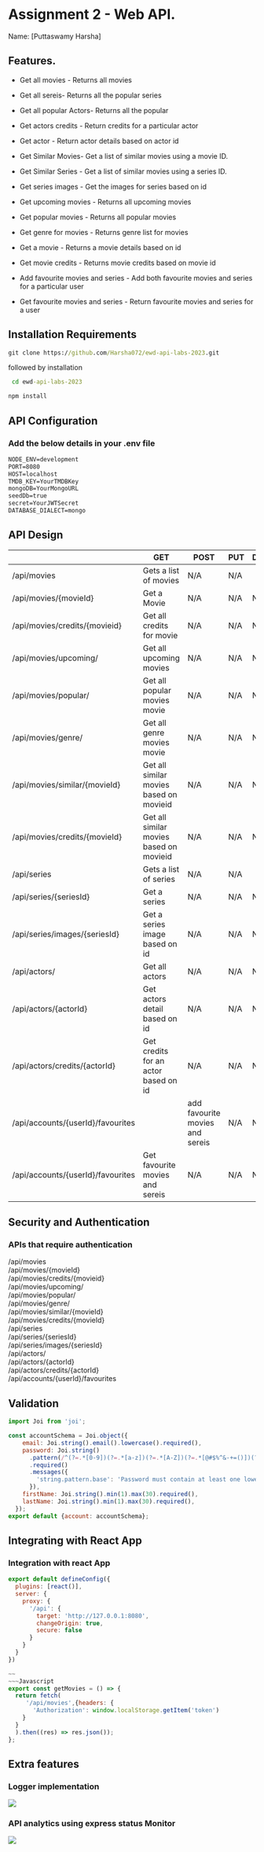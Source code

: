 # Assignment 2 - Web API.

Name: [Puttaswamy Harsha]

## Features.


 + Get all movies - Returns all movies

 + Get all sereis- Returns all the popular series

 + Get all popular Actors- Returns all the popular 

 + Get actors credits - Return credits for a particular actor

 + Get actor - Return actor details based on actor id

 + Get Similar Movies-  Get a list of similar movies using a movie ID. 

 + Get Similar Series -  Get a list of similar movies using a series ID.

 + Get series images - Get the images for series based on id

 + Get upcoming movies - Returns all upcoming movies 

 + Get popular movies - Returns all popular movies 

 + Get genre for movies - Returns genre list for movies 

 + Get a movie - Returns a movie details based on id 

 + Get movie credits - Returns movie credits based on movie id 

 + Add favourite movies and series - Add both favourite movies and series for a particular user

+ Get favourite movies and series - Return favourite movies and series for a user

## Installation Requirements



```cmd
git clone https://github.com/Harsha072/ewd-api-labs-2023.git
```

followed by installation

```cmd
 cd ewd-api-labs-2023

```
```cmd
npm install

```



## API Configuration

### Add the below details in your .env file

```bat
NODE_ENV=development
PORT=8080
HOST=localhost
TMDB_KEY=YourTMDBKey
mongoDB=YourMongoURL
seedDb=true
secret=YourJWTSecret
DATABASE_DIALECT=mongo
```


## API Design


|  |  GET | POST | PUT | DELETE
| -- | -- | -- | -- | -- 
| /api/movies |Gets a list of movies | N/A | N/A |
| /api/movies/{movieId} | Get a Movie | N/A | N/A | N/A
| /api/movies/credits/{movieid} | Get all credits for movie | N/A | N/A | N/A  
| /api/movies/upcoming/ | Get all upcoming movies | N/A | N/A | N/A  
| /api/movies/popular/ | Get all popular movies movie | N/A | N/A | N/A  
| /api/movies/genre/ | Get all genre movies movie | N/A | N/A | N/A 
| /api/movies/similar/{movieId} | Get all similar movies based on  movieid | N/A | N/A | N/A
| /api/movies/credits/{movieId} | Get all similar movies based on  movieid | N/A | N/A | N/A
| /api/series |Gets a list of series | N/A | N/A |   
| /api/series/{seriesId} | Get a series | N/A | N/A | N/A
| /api/series/images/{seriesId} | Get a series image based on id | N/A | N/A | N/A
| /api/actors/ | Get all actors | N/A | N/A | N/A
| /api/actors/{actorId} | Get actors detail based on id | N/A | N/A | N/A
| /api/actors/credits/{actorId} | Get credits for an actor based on id | N/A | N/A | N/A
| /api/accounts/{userId}/favourites |  | add favourite movies and sereis | N/A | N/A
| /api/accounts/{userId}/favourites | Get favourite movies and sereis | N/A | N/A | N/A



## Security and Authentication
### APIs that require authentication
/api/movies <br>
/api/movies/{movieId} <br>
/api/movies/credits/{movieid} <br>
/api/movies/upcoming/ <br>
/api/movies/popular/ <br>
 /api/movies/genre/ <br>
 /api/movies/similar/{movieId} <br>
 /api/movies/credits/{movieId} <br>
 /api/series <br>
  /api/series/{seriesId} <br>
  /api/series/images/{seriesId} <br>
  /api/actors/ <br>
   /api/actors/{actorId} <br>
   /api/actors/credits/{actorId} <br>
    /api/accounts/{userId}/favourites <br>
    
## Validation

~~~Javascript
import Joi from 'joi';

const accountSchema = Joi.object({
    email: Joi.string().email().lowercase().required(),
    password: Joi.string()
      .pattern(/^(?=.*[0-9])(?=.*[a-z])(?=.*[A-Z])(?=.*[@#$%^&-+=()])(?=\S+$).{7,20}$/)
      .required()
      .messages({
        'string.pattern.base': 'Password must contain at least one lowercase letter, one uppercase letter, one numeric digit, and one special character',
      }),
    firstName: Joi.string().min(1).max(30).required(),
    lastName: Joi.string().min(1).max(30).required(),
  });
export default {account: accountSchema};
~~~


## Integrating with React App

### Integration with react App
~~~Javascript
export default defineConfig({
  plugins: [react()],
  server: {
    proxy: {
      '/api': {
        target: 'http://127.0.0.1:8080',
        changeOrigin: true,
        secure: false
      }
    }
  }
})

~~
~~~Javascript
export const getMovies = () => {
  return fetch(
     '/api/movies',{headers: {
       'Authorization': window.localStorage.getItem('token')
    }
  }
  ).then((res) => res.json());
};

~~~

## Extra features

### Logger implementation  
![][image1]

### API analytics using express status Monitor
![][image2]



[image1]: ./images/enterpise.jpg
[image2]: ./images/expressstatus.jpg
